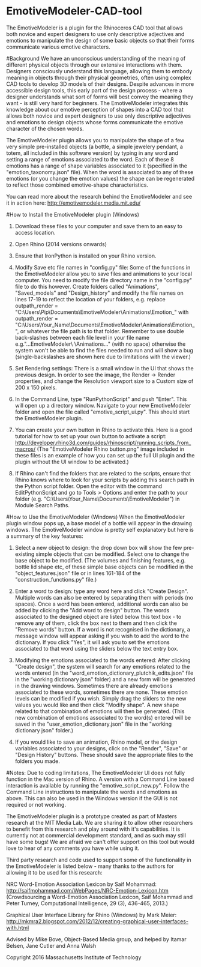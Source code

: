 # EmotiveModeler-CAD-tool

The EmotiveModeler is a plugin for the Rhinoceros CAD tool that allows both novice and expert designers to use only descriptive adjectives and emotions to manipulate the design of some basic objects so that their forms communicate various emotive characters.

#Background
We have an unconscious understanding of the meaning of different physical objects through our extensive interactions with them. Designers consciously understand this language, allowing them to embody meaning in objects through their physical geometries, often using complex CAD tools to develop 3D models of their designs. Despite advances in more accessible design tools, this early part of the design process - where a designer understands what sort of forms will best convey the meaning they want - is still very hard for beginners. The EmotiveModeler integrates this knowledge about our emotive perception of shapes into a CAD tool that allows both novice and expert designers to use only descriptive adjectives and emotions to design objects whose forms communicate the emotive character of the chosen words.

The EmotiveModeler plugin allows you to manipulate the shape of a few very simple pre-installed objects (a bottle, a simple jewelery pendant, a totem, all included in this software version) by typing in any word and setting a range of emotions associated to the word.  Each of these 8 emotions has a range of shape variables associated to it (specified in the "emotion_taxonomy.json" file).  When the word is associated to any of these emotions (or you change the emotion values) the shape can be regenerated to reflect those combined emotive-shape characteristics.

You can read more about the research behind the EmotiveModeler and see it in action here: http://emotivemodeler.media.mit.edu/

#How to Install the EmotiveModeler plugin (Windows)
1. Download these files to your computer and save them to an easy to access location.

2. Open Rhino (2014 versions onwards)

3. Ensure that IronPython is installed on your Rhino version.

4. Modify Save etc file names in "config.py" file: Some of the functions in the EmotiveModeler allow you to save files and animations to your local computer.  You need to modify the file directory name in the "config.py" file to do this however.  Create folders called "Animations", "Saved_models" and "Design_history" and modify the file names on lines 17-19 to reflect the location of your folders, e.g. replace outpath_render = "C:\\Users\\Pip\Documents\\EmotiveModeler\\Animations\\Emotion_" with outpath_render = "C:\\Users\\Your_Name\\Documents\\EmotiveModeler\\Animations\\Emotion_", or whatever the file path is to that folder.  Remember to use double back-slashes between each file level in your file name e.g."...EmotiveModeler\ \Animations..." (with no space) otherwise the system won't be able to find the files needed to run and will show a bug (single-backslashes are shown here due to limitations with the viewer.)

5. Set Rendering settings:  There is a small window in the UI that shows the previous design.  In order to see the image, the Render -> Render properties, and change the Resolution viewport size to a Custom size of 200 x 150 pixels.

6. In the Command Line, type "RunPythonScript" and push "Enter".  This will open up a directory window.  Navigate to your new EmotiveModeler folder and open the file called "emotive_script_ui.py".  This should start the EmotiveModeler plugin.

7. You can create your own button in Rhino to activate this.  Here is a good tutorial for how to set up your own button to activate a script: http://developer.rhino3d.com/guides/rhinoscript/running_scripts_from_macros/ (The "EmotiveModeler Rhino button.png" image included in these files is an example of how you can set up the full UI plugin and the plugin without the UI window to be activated.)

8. If Rhino can't find the folders that are related to the scripts, ensure that Rhino knows where to look for your scripts by adding this search path in the Python script folder.  Open the editor with the command EditPythonScript and go to Tools > Options and enter the path to your folder (e.g. "C:\Users\Your_Name\Documents\EmotiveModeler") in Module Search Paths.

#How to Use the EmotiveModeler (Windows)
When the EmotiveModeler plugin window pops up, a base model of a bottle will appear in the drawing windows.
The EmotiveModeler window is pretty self explanatory but here is a summary of the key features:

1. Select a new object to design: the drop down box will show the few pre-existing simple objects that can be modified.  Select one to change the base object to be modified.
(The volumes and finishing features, e.g. bottle lid shape etc, of these simple base objects can be modified in the "object_features.json" file or in lines 161-184 of the "construction_functions.py" file.)

2. Enter a word to design: type any word here and click "Create Design".  Multiple words can also be entered by separating them with periods (no spaces).  Once a word has been entered, additional words can also be added by clicking the "Add word to design" button.  The words associated to the designed object are listed below this text box - to remove any of them, click the box next to them and then click the "Remove words" button.  If a word is not recognised in the dictionary, a message window will appear asking if you wish to add the word to the dictionary.  If you click "Yes", it will ask you to set the emotions associated to that word using the sliders below the text entry box.

3. Modifying the emotions associated to the words entered: After clicking "Create design", the system will search for any emotions related to the words entered (in the "word_emotion_dictionary_plutchik_edits.json" file in the "working dictionary json" folder) and a new form will be generated in the drawing windows.  Sometimes there are already emotions associated to these words, sometimes there are none.  These emotion levels can be modified if you wish.  Simply drag the sliders to the new values you would like and then click "Modify shape".  A new shape related to that combination of emotions will then be generated. (This new combination of emotions associated to the word(s) entered will be saved in the "user_emotion_dictionary.json" file in the "working dictionary json" folder.)

4. If you would like to save an animation, Rhino model, or the design variables associated to your designs, click on the "Render", "Save" or "Design History" buttons.  These should save the appropriate files to the folders you made.


#Notes:
Due to coding limitations, The EmotiveModeler UI does not fully function in the Mac version of Rhino.  A version with a Command Line based interaction is available by running the "emotive_script_new.py".  Follow the Command Line instructions to manipulate the words and emotions as above.  This can also be used in the Windows version if the GUI is not required or not working.

The EmotiveModeler plugin is a prototype created as part of Masters research at the MIT Media Lab.  We are sharing it to allow other researchers to benefit from this research and play around with it's capabilities.  It is currently not at commercial development standard, and as such may still have some bugs!  We are afraid we can't offer support on this tool but would love to hear of any comments you have while using it.

Third party research and code used to support some of the functionality in the EmotiveModeler is listed below - many thanks to the authors for allowing it to be used for this research:

NRC Word-Emotion Association Lexicon by Saif Mohammad: http://saifmohammad.com/WebPages/NRC-Emotion-Lexicon.htm
(Crowdsourcing a Word-Emotion Association Lexicon, Saif Mohammad and Peter Turney, Computational Intelligence, 29 (3), 436-465, 2013.)

Graphical User Interface Library for Rhino (Windows) by Mark Meier: http://mkmra2.blogspot.com/2012/12/creating-graphical-user-interfaces-with.html

Advised by Mike Bove, Object-Based Media group, and helped by Itamar Belsen, Jane Cutler and Anna Walsh

Copyright 2016 Massachusetts Institute of Technology
